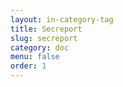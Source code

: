 ```yaml
---
layout: in-category-tag
title: Secreport
slug: secreport
category: doc
menu: false
order: 1
---
```

